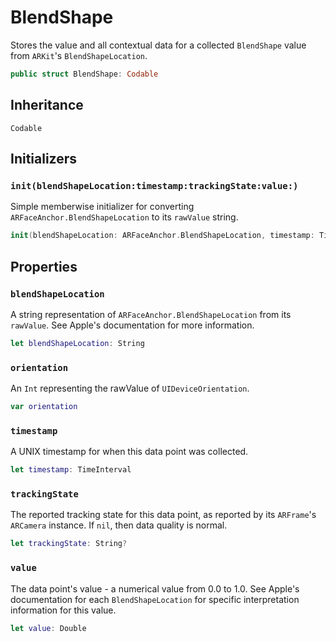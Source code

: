 # BlendShape

Stores the value and all contextual data for a collected `BlendShape`
value from `ARKit`'s `BlendShapeLocation`.

``` swift
public struct BlendShape: Codable
```

## Inheritance

`Codable`

## Initializers

### `init(blendShapeLocation:timestamp:trackingState:value:)`

Simple memberwise initializer for converting
`ARFaceAnchor.BlendShapeLocation` to its `rawValue` string.

``` swift
init(blendShapeLocation: ARFaceAnchor.BlendShapeLocation, timestamp: TimeInterval, trackingState: String?, value: Double)
```

## Properties

### `blendShapeLocation`

A string representation of `ARFaceAnchor.BlendShapeLocation` from
its `rawValue`. See Apple's documentation for more information.

``` swift
let blendShapeLocation: String
```

### `orientation`

An `Int` representing the rawValue of `UIDeviceOrientation`.

``` swift
var orientation
```

### `timestamp`

A UNIX timestamp for when this data point was collected.

``` swift
let timestamp: TimeInterval
```

### `trackingState`

The reported tracking state for this data point, as reported
by its `ARFrame`'s `ARCamera` instance. If `nil`, then data
quality is normal.

``` swift
let trackingState: String?
```

### `value`

The data point's value - a numerical value from 0.0 to 1.0.
See Apple's documentation for each `BlendShapeLocation` for specific
interpretation information for this value.

``` swift
let value: Double
```
